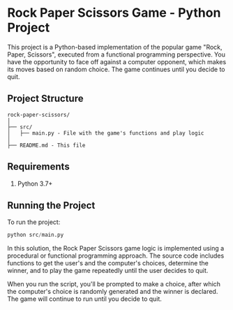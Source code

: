 # Rock Paper Scissors Game - Python Project

This project is a Python-based implementation of the popular game "Rock, Paper, Scissors", executed from a functional programming perspective. You have the opportunity to face off against a computer opponent, which makes its moves based on random choice. The game continues until you decide to quit. 

## Project Structure
```
rock-paper-scissors/
│
├── src/
│   ├── main.py - File with the game's functions and play logic
│
├── README.md - This file
```

## Requirements
1. Python 3.7+

## Running the Project
To run the project:

```python
python src/main.py
```

In this solution, the Rock Paper Scissors game logic is implemented using a procedural or functional programming approach. The source code includes functions to get the user's and the computer's choices, determine the winner, and to play the game repeatedly until the user decides to quit.

When you run the script, you'll be prompted to make a choice, after which the computer's choice is randomly generated and the winner is declared. The game will continue to run until you decide to quit.
